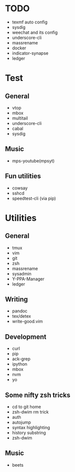 # TODO
- texmf auto config
- sysdig
- weechat and its config
- underscore-cli
- massrename
- docker
- indicator-synapse
- ledger

# Test
## General
- vtop
- mbox
- multitail
- underscore-cli
- cabal
- sysdig

## Music
- mps-youtube(mpsyt)

## Fun utilities
- cowsay
- sshcd
- speedtest-cli (via pip)

# Utilities
## General
- tmux
- vim
- git
- zsh
- massrename
- sysadmin
- Y-PPA-Manager
- ledger

## Writing
- pandoc
- tex/detex
- write-good.vim

## Development
- curl
- pip
- ack-grep
- ipython
- mbox
- nvm
- yo

## Some nifty zsh tricks
- cd to git home
- zsh-dwim rm trick
- auth
- autojump
- syntax highlighting
- history substring
- zsh-dwim

## Music
- beets
